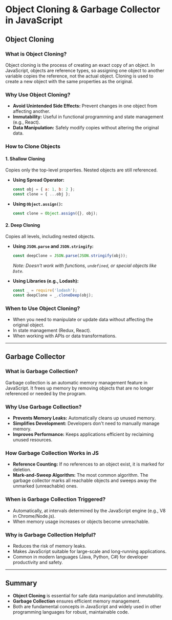 # Object Cloning & Garbage Collector in JavaScript

## Object Cloning

### What is Object Cloning?
Object cloning is the process of creating an exact copy of an object. In JavaScript, objects are reference types, so assigning one object to another variable copies the reference, not the actual object. Cloning is used to create a new object with the same properties as the original.

### Why Use Object Cloning?
- **Avoid Unintended Side Effects:** Prevent changes in one object from affecting another.
- **Immutability:** Useful in functional programming and state management (e.g., React).
- **Data Manipulation:** Safely modify copies without altering the original data.

### How to Clone Objects

#### 1. Shallow Cloning
Copies only the top-level properties. Nested objects are still referenced.

- **Using Spread Operator:**
    ```js
    const obj = { a: 1, b: 2 };
    const clone = { ...obj };
    ```

- **Using `Object.assign()`:**
    ```js
    const clone = Object.assign({}, obj);
    ```

#### 2. Deep Cloning
Copies all levels, including nested objects.

- **Using `JSON.parse` and `JSON.stringify`:**
    ```js
    const deepClone = JSON.parse(JSON.stringify(obj));
    ```
    *Note: Doesn't work with functions, `undefined`, or special objects like `Date`.*

- **Using Libraries (e.g., Lodash):**
    ```js
    const _ = require('lodash');
    const deepClone = _.cloneDeep(obj);
    ```

### When to Use Object Cloning?
- When you need to manipulate or update data without affecting the original object.
- In state management (Redux, React).
- When working with APIs or data transformations.

---

## Garbage Collector

### What is Garbage Collection?
Garbage collection is an automatic memory management feature in JavaScript. It frees up memory by removing objects that are no longer referenced or needed by the program.

### Why Use Garbage Collection?
- **Prevents Memory Leaks:** Automatically cleans up unused memory.
- **Simplifies Development:** Developers don't need to manually manage memory.
- **Improves Performance:** Keeps applications efficient by reclaiming unused resources.

### How Garbage Collection Works in JS
- **Reference Counting:** If no references to an object exist, it is marked for deletion.
- **Mark-and-Sweep Algorithm:** The most common algorithm. The garbage collector marks all reachable objects and sweeps away the unmarked (unreachable) ones.

### When is Garbage Collection Triggered?
- Automatically, at intervals determined by the JavaScript engine (e.g., V8 in Chrome/Node.js).
- When memory usage increases or objects become unreachable.

### Why is Garbage Collection Helpful?
- Reduces the risk of memory leaks.
- Makes JavaScript suitable for large-scale and long-running applications.
- Common in modern languages (Java, Python, C#) for developer productivity and safety.

---

## Summary

- **Object Cloning** is essential for safe data manipulation and immutability.
- **Garbage Collection** ensures efficient memory management.
- Both are fundamental concepts in JavaScript and widely used in other programming languages for robust, maintainable code.
